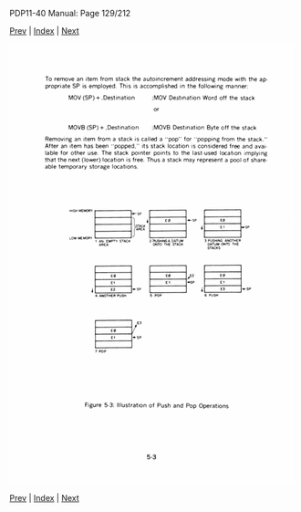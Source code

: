 PDP11-40 Manual: Page 129/212

[Prev](pdp11-40-000128.html) | [Index](index.html) | [Next](pdp11-40-000130.html)

![](pdp11-40-000129.gif)

[Prev](pdp11-40-000128.html) | [Index](index.html) | [Next](pdp11-40-000130.html)

